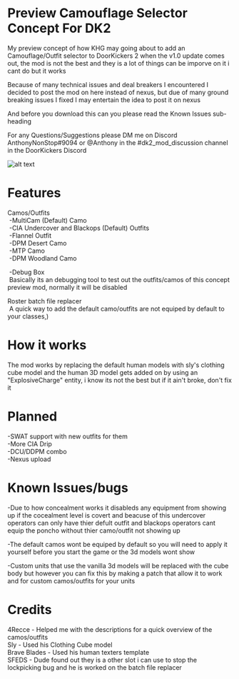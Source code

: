 # Preview Camouflage Selector Concept For DK2

My preview concept of how KHG may going about to add an Camouflage/Outfit selector to DoorKickers 2 when the v1.0 update comes out, the mod is not the best and they is a lot of things can be imporve on it i cant do but it works 

Because of many technical issues and deal breakers I encountered I decided to post the mod on here instead of nexus, but due of many ground breaking issues I fixed I may entertain the idea to post it on nexus

And before you download this can you please read the Known Issues sub-heading

For any Questions/Suggestions please DM me on Discord AnthonyNonStop#9094 or @Anthony in the #dk2_mod_discussion channel in the DoorKickers Discord

![alt text](https://github.com/AnthonyNonStop/Camouflage-Selector-Concept/blob/master/.GitHub%20Read%20Me%20Photos%20Files/read_me_pic.png)
# Features

Camos/Outfits <br /> 
&nbsp;-MultiCam (Default) Camo <br />
&nbsp;-CIA Undercover and Blackops (Default) Outfits<br />
&nbsp;-Flannel Outfit <br />
&nbsp;-DPM Desert Camo<br />
&nbsp;-MTP Camo<br />
&nbsp;-DPM Woodland Camo<br />

&nbsp;-Debug Box <br />
  &nbsp;Basically its an debugging tool to test out the outfits/camos of this concept preview mod, normally it will be disabled

Roster batch file replacer <br />
  &nbsp;A quick way to add the default camo/outfits are not equiped by default to your classes,)

# How it works
The mod works by replacing the default human models with sly's clothing cube model and the human 3D model gets added on by using an "ExplosiveCharge" entity, i know its not the best but if it ain't broke, don't fix it

# Planned
-SWAT support with new outfits for them <br />
-More CIA Drip<br />
-DCU/DDPM combo<br />
-Nexus upload<br />

# Known Issues/bugs

-Due to how concealment works it disableds any equipment from showing up if the cocealment level is covert and beacuse of this undercover operators can only have thier defult outfit and blackops operators cant equip the poncho without thier camo/outfit not showing up

-The default camos wont be equiped by default so you will need to apply it yourself before you start the game or the 3d models wont show

-Custom units that use the vanilla 3d models will be replaced with the cube body but however you can fix this by making a patch that allow it to work and for custom camos/outfits for your units

# Credits

4Recce - Helped me with the descriptions for a quick overview of the camos/outfits <br />
Sly - Used his Clothing Cube model <br />
Brave Blades - Used his human texters template <br />
SFEDS - Dude found out they is a other slot i can use to stop the lockpicking bug and he is worked on the batch file replacer <br />

